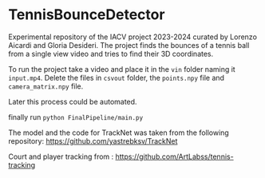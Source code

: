 # TennisBounceDetector

Experimental repository of the IACV project 2023-2024 curated by Lorenzo Aicardi and Gloria Desideri. The project finds the bounces of a tennis ball from a single view video and tries to find their 3D coordinates.

To run the project take a video and place it in the `vin` folder naming it `input.mp4`. Delete the files in `csvout` folder, the `points.npy` file and `camera_matrix.npy` file.

Later this process could be automated.

finally run `python FinalPipeline/main.py`

The model and the code for TrackNet was taken from the following repository: https://github.com/yastrebksv/TrackNet

Court and player tracking from : https://github.com/ArtLabss/tennis-tracking
